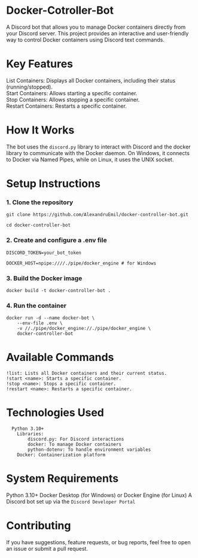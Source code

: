 # Docker-Cotroller-Bot

A Discord bot that allows you to manage Docker containers directly from your Discord server. This project provides an interactive and user-friendly way to control Docker containers using Discord text commands.
# Key Features

   List Containers: Displays all Docker containers, including their status (running/stopped). \
   Start Containers: Allows starting a specific container. \
   Stop Containers: Allows stopping a specific container. \
   Restart Containers: Restarts a specific container. 

# How It Works

The bot uses the ```discord.py``` library to interact with Discord and the docker library to communicate with the Docker daemon. On Windows, it connects to Docker via Named Pipes, while on Linux, it uses the UNIX socket.
# Setup Instructions

### 1. Clone the repository
```
git clone https://github.com/AlexandruEmil/docker-controller-bot.git
```
```
cd docker-controller-bot
```
### 2. Create and configure a .env file
```
DISCORD_TOKEN=your_bot_token
```
```
DOCKER_HOST=npipe:////./pipe/docker_engine # for Windows
```
### 3. Build the Docker image
```
docker build -t docker-controller-bot .
```
### 4. Run the container
```
docker run -d --name docker-bot \
    --env-file .env \
    -v //./pipe/docker_engine://./pipe/docker_engine \
    docker-controller-bot
```

# Available Commands

  ```!list: Lists all Docker containers and their current status.``` \
  ```!start <name>: Starts a specific container.``` \
  ```!stop <name>: Stops a specific container.``` \
  ```!restart <name>: Restarts a specific container.```

# Technologies Used
```
  Python 3.10+
    Libraries:
        discord.py: For Discord interactions
        docker: To manage Docker containers
        python-dotenv: To handle environment variables
    Docker: Containerization platform
```
# System Requirements
  Python 3.10+
  Docker Desktop (for Windows) or Docker Engine (for Linux)
  A Discord bot set up via the ```Discord Developer Portal```

# Contributing

If you have suggestions, feature requests, or bug reports, feel free to open an issue or submit a pull request.
